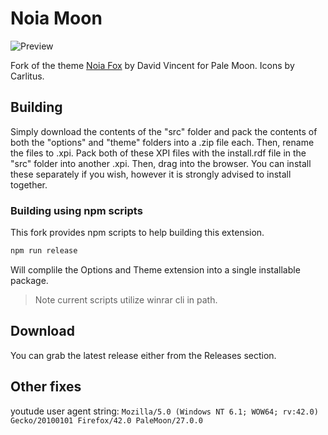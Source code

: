 # Noia Moon
![Preview](http://i66.tinypic.com/2d457n.png)

Fork of the theme [Noia Fox](https://addons.mozilla.org/en-US/firefox/addon/noia-fox/) by David Vincent for Pale Moon. Icons by Carlitus.

## Building
Simply download the contents of the "src" folder  and pack the contents of both the "options" and "theme" folders into a .zip file each. Then, rename the files to .xpi. Pack both of these XPI files with the install.rdf file in the "src" folder into another .xpi. Then, drag into the browser. You can install these separately if you wish, however it is strongly advised to install together.
### Building using npm scripts
This fork provides npm scripts to help building this extension. 
```bash
npm run release
```
Will complile the Options and Theme extension into a single installable package. 
>Note current scripts utilize winrar cli in path.

## Download
You can grab the latest release either from the Releases section.

## Other fixes

youtude user agent string: `Mozilla/5.0 (Windows NT 6.1; WOW64; rv:42.0) Gecko/20100101 Firefox/42.0 PaleMoon/27.0.0`
